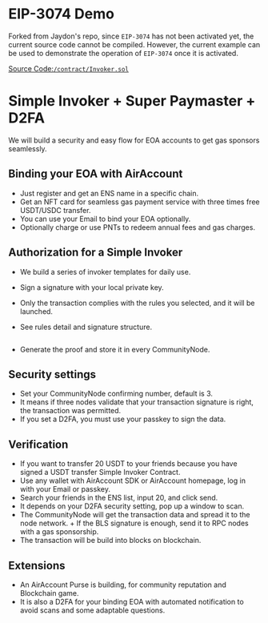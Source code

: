 # EIP-3074 Demo

Forked from Jaydon's repo, since `EIP-3074` has not been activated yet, the current source code cannot be compiled.
However, the current example can be used to demonstrate the operation of `EIP-3074` once it is activated.

[Source Code:`/contract/Invoker.sol`](/contract/Invoker.sol)

# Simple Invoker + Super Paymaster + D2FA

We will build a security and easy flow for EOA accounts to get gas sponsors seamlessly.
## Binding your EOA with AirAccount
+ Just register and get an ENS name in a specific chain.
+ Get an NFT card for seamless gas payment service with three times free USDT/USDC transfer.
+ You can use your Email to bind your EOA optionally.
+ Optionally charge or use PNTs to redeem annual fees and gas charges.

## Authorization for a Simple Invoker
+ We build a series of invoker templates for daily use.
+ Sign a signature with your local private key.
+ Only the transaction complies with the rules you selected, and it will be launched.
+ See rules detail and signature structure.

  ```
  
  ```
+ Generate the proof and store it in every CommunityNode.

## Security settings
+ Set your CommunityNode confirming number, default is 3.
+ It means if three nodes validate that your transaction signature is right, the transaction was permitted.
+ If you set a D2FA, you must use your passkey to sign the data.

## Verification
+ If you want to transfer 20 USDT to your friends because you have signed a USDT transfer Simple Invoker Contract.
+ Use any wallet with AirAccount SDK or AirAccount homepage, log in with your Email or passkey.
+ Search your friends in the ENS list, input 20, and click send.
+ It depends on your D2FA security setting, pop up a window to scan.
+ The CommunityNode will get the transaction data and spread it to the node network. + If the BLS signature is enough, send it to RPC nodes with a gas sponsorship.
+ The transaction will be build into blocks on blockchain.

## Extensions
+ An AirAccount Purse is building, for community reputation and Blockchain game.
+ It is also a D2FA for your binding EOA with automated notification to avoid scans and some adaptable questions.
